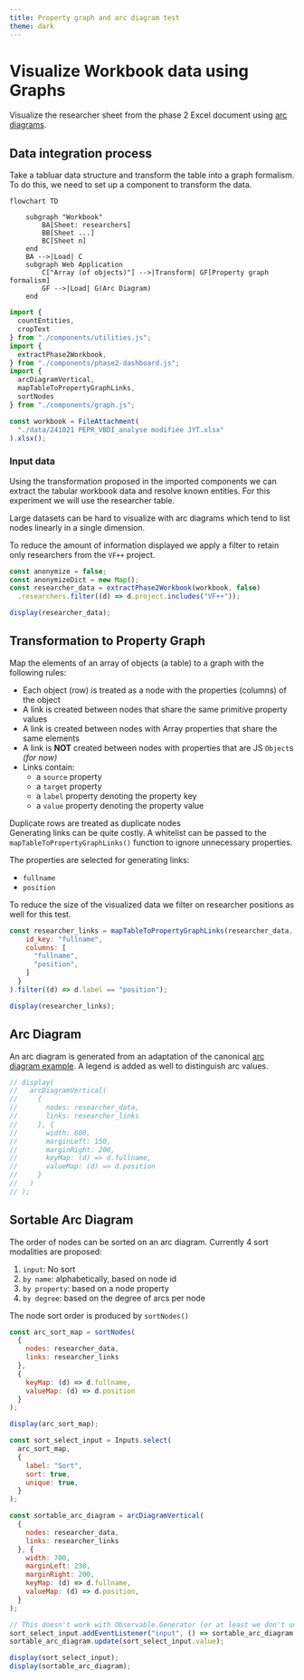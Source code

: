 ```yaml
---
title: Property graph and arc diagram test
theme: dark
---
```


# Visualize Workbook data using Graphs

Visualize the researcher sheet from the phase 2 Excel document using [arc diagrams](https://observablehq.com/@d3/arc-diagram).

## Data integration process

Take a tabluar data structure and transform the table into a graph formalism.
To do this, we need to set up a component to transform the data.

```mermaid
flowchart TD

    subgraph "Workbook"
        BA[Sheet: researchers]
        BB[Sheet ...]
        BC[Sheet n]
    end
    BA -->|Load| C
    subgraph Web Application
        C["Array (of objects)"] -->|Transform| GF[Property graph formalism]
        GF -->|Load| G(Arc Diagram)
    end
```

```js
import {
  countEntities,
  cropText
} from "./components/utilities.js";
import {
  extractPhase2Workbook,
} from "./components/phase2-dashboard.js";
import {
  arcDiagramVertical,
  mapTableToPropertyGraphLinks,
  sortNodes
} from "./components/graph.js";

const workbook = FileAttachment(
  "./data/241021 PEPR_VBDI_analyse modifiée JYT.xlsx"
).xlsx();
```

### Input data

Using the transformation proposed in the imported components we can extract the tabular workbook data and resolve known entities.
For this experiment we will use the researcher table.

<div class="tip">
  Large datasets can be hard to visualize with arc diagrams which tend to list nodes linearly in a single dimension.
</div>

To reduce the amount of information displayed we apply a filter to retain only researchers from the `VF++` project.

```js echo
const anonymize = false;
const anonymizeDict = new Map();
const researcher_data = extractPhase2Workbook(workbook, false)
  .researchers.filter((d) => d.project.includes("VF++"));
```

```js
display(researcher_data);
```

## Transformation to Property Graph

Map the elements of an array of objects (a table) to a graph with the following rules:
- Each object (row) is treated as a node with the properties (columns) of the object
- A link is created between nodes that share the same primitive property values
- A link is created between nodes with Array properties that share the same elements
- A link is **NOT** created between nodes with properties that are JS `Object`s *(for now)*
- Links contain:
  - a `source` property
  - a `target` property
  - a `label` property denoting the property key
  - a `value` property denoting the property value

<div class="warning">Duplicate rows are treated as duplicate nodes</div>
<div class="tip">
  Generating links can be quite costly.
  A whitelist can be passed to the <code class="language-js">mapTableToPropertyGraphLinks()</code> function to ignore unnecessary properties.
</div>

The properties are selected for generating links:
- `fullname`
- `position`

To reduce the size of the visualized data we filter on researcher positions as well for this test.
```js echo
const researcher_links = mapTableToPropertyGraphLinks(researcher_data, {
    id_key: "fullname",
    columns: [
      "fullname",
      "position",
    ]
  }
).filter((d) => d.label == "position");
```

```js
display(researcher_links);
```

## Arc Diagram 

An arc diagram is generated from an adaptation of the canonical [arc diagram example](https://observablehq.com/@d3/arc-diagram).
A legend is added as well to distinguish arc values.

```js echo
// display(
//   arcDiagramVertical(
//     {
//       nodes: researcher_data,
//       links: researcher_links
//     }, {
//       width: 600,
//       marginLeft: 150,
//       marginRight: 200,
//       keyMap: (d) => d.fullname,
//       valueMap: (d) => d.position
//     }
//   )
// );
```

## Sortable Arc Diagram 

The order of nodes can be sorted on an arc diagram.
Currently 4 sort modalities are proposed:
1. `input`: No sort
2. `by name`: alphabetically, based on node id
3. `by property`: based on a node property
4. `by degree`: based on the degree of arcs per node

The node sort order is produced by `sortNodes()`
```js echo
const arc_sort_map = sortNodes(
  {
    nodes: researcher_data,
    links: researcher_links
  },
  {
    keyMap: (d) => d.fullname,
    valueMap: (d) => d.position
  }
);
```

```js
display(arc_sort_map);
```

```js echo
const sort_select_input = Inputs.select(
  arc_sort_map,
  {
    label: "Sort",
    sort: true,
    unique: true,
  }
);

const sortable_arc_diagram = arcDiagramVertical(
  {
    nodes: researcher_data,
    links: researcher_links
  }, {
    width: 700,
    marginLeft: 230,
    marginRight: 200,
    keyMap: (d) => d.fullname,
    valueMap: (d) => d.position,
  }
);

// This doesn't work with Observable.Generator (or at least we don't understand how) without regenerating the svg and missing the update() function
sort_select_input.addEventListener("input", () => sortable_arc_diagram.update(sort_select_input.value));
sortable_arc_diagram.update(sort_select_input.value);
```

```js
display(sort_select_input);
display(sortable_arc_diagram);
```

